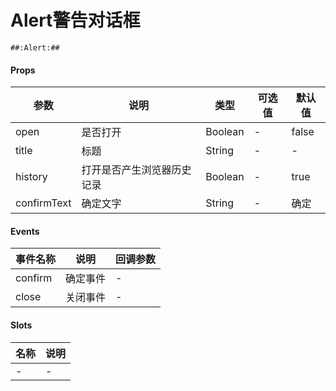 # Alert警告对话框

```
##:Alert:##
```

#### Props
| 参数      | 说明    | 类型      | 可选值       | 默认值   |
|---------- |-------- |---------- |------------- |--------- |
| open     | 是否打开   | Boolean  |   -       |    false    |
| title     | 标题   | String  |   -       |    -    |
| history     | 打开是否产生浏览器历史记录   | Boolean  |   -       |    true    |
| confirmText     | 确定文字   | String  |   -       |    确定    |

#### Events
| 事件名称 | 说明 | 回调参数 |
|---------|--------|---------|
| confirm | 确定事件 | - |
| close | 关闭事件 | - |

#### Slots
| 名称 | 说明 | 
|---------|--------|
| - | - |